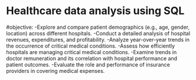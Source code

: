 # Healthcare data analysis using SQL

#objective: 
-Explore and compare patient demographics (e.g., age, gender, location) across different hospitals.
-Conduct a detailed analysis of hospital revenues, expenditures, and profitability.
-Analyze year-over-year trends in the occurrence of critical medical conditions.
-Assess how efficiently hospitals are managing critical medical conditions.
-Examine trends in doctor remuneration and its correlation with hospital performance and patient outcomes.
-Evaluate the role and performance of insurance providers in covering medical expenses.


